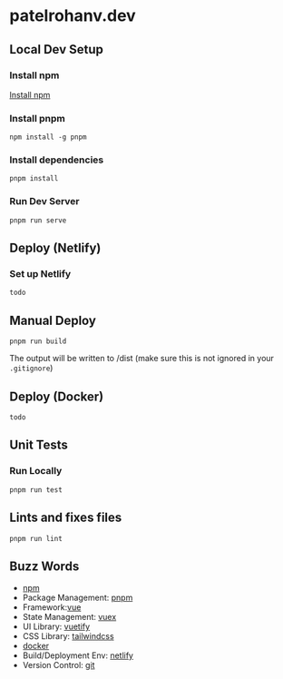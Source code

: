 # patelrohanv.dev

## Local Dev Setup
### Install npm
[Install npm](https://docs.npmjs.com/downloading-and-installing-node-js-and-npm)
### Install pnpm
```
npm install -g pnpm
```

### Install dependencies
```
pnpm install
```

### Run Dev Server
```
pnpm run serve
```

## Deploy (Netlify)
### Set up Netlify
```
todo
```

## Manual Deploy 
```
pnpm run build
```
The output will be written to /dist (make sure this is not ignored in your `.gitignore`)

## Deploy (Docker)
```
todo
```

## Unit Tests
### Run Locally
```
pnpm run test
```

## Lints and fixes files
```
pnpm run lint
```

## Buzz Words
- [npm](https://www.npmjs.com/)
- Package Management: [pnpm](https://pnpm.io/)
- Framework:[vue](https://v3.vuejs.org/)
- State Management: [vuex](https://vuex.vuejs.org/)
- UI Library: [vuetify](https://next.vuetifyjs.com/en/)
- CSS Library: [tailwindcss](https://tailwindcss.com/)
- [docker](https://www.docker.com/)
- Build/Deployment Env: [netlify](https://www.netlify.com/)
- Version Control: [git](https://git-scm.com/)